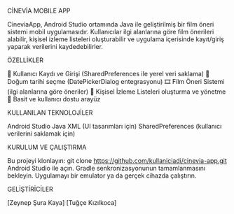 CİNEVİA MOBILE APP

CineviaApp, Android Studio ortamında Java ile geliştirilmiş bir film öneri sistemi mobil uygulamasıdır. Kullanıcılar ilgi alanlarına göre film önerileri alabilir, kişisel izleme listeleri oluşturabilir ve uygulama içerisinde kayıt/giriş yaparak verilerini kaydedebilirler.

ÖZELLİKLER

👤 Kullanıcı Kaydı ve Girişi (SharedPreferences ile yerel veri saklama) 
📅 Doğum tarihi seçme (DatePickerDialog entegrasyonu) 
🎞️ Film Öneri Sistemi (ilgi alanlarına göre öneriler)
📝 Kişisel İzleme Listeleri oluşturma ve yönetme 
🎨 Basit ve kullanıcı dostu arayüz



KULLANILAN TEKNOLOJİLER

Android Studio Java XML (UI tasarımları için)
SharedPreferences (kullanıcı verilerini saklamak için)

KURULUM VE ÇALIŞTIRMA

Bu projeyi klonlayın: git clone https://github.com/kullaniciadi/cinevia-app.git Android Studio ile açın. 
Gradle senkronizasyonunun tamamlanmasını bekleyin. 
Uygulamayı bir emulator ya da gerçek cihazda çalıştırın.

GELİŞTİRİCİLER

[Zeynep Şura Kaya] [Tuğçe Kızılkoca]
